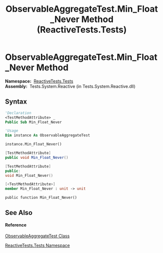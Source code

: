 ﻿---
title: ObservableAggregateTest.Min_Float_Never Method  (ReactiveTests.Tests)
TOCTitle: Min_Float_Never Method
ms:assetid: M:ReactiveTests.Tests.ObservableAggregateTest.Min_Float_Never
ms:mtpsurl: https://msdn.microsoft.com/en-us/library/reactivetests.tests.observableaggregatetest.min_float_never(v=VS.103)
ms:contentKeyID: 36620558
ms.date: 06/28/2011
mtps_version: v=VS.103
f1_keywords:
- ReactiveTests.Tests.ObservableAggregateTest.Min_Float_Never
dev_langs:
- CSharp
- JScript
- VB
- FSharp
- c++
---

# ObservableAggregateTest.Min\_Float\_Never Method

**Namespace:**  [ReactiveTests.Tests](hh289046\(v=vs.103\).md)  
**Assembly:**  Tests.System.Reactive (in Tests.System.Reactive.dll)

## Syntax

``` vb
'Declaration
<TestMethodAttribute> _
Public Sub Min_Float_Never
```

``` vb
'Usage
Dim instance As ObservableAggregateTest

instance.Min_Float_Never()
```

``` csharp
[TestMethodAttribute]
public void Min_Float_Never()
```

``` c++
[TestMethodAttribute]
public:
void Min_Float_Never()
```

``` fsharp
[<TestMethodAttribute>]
member Min_Float_Never : unit -> unit 
```

``` jscript
public function Min_Float_Never()
```

## See Also

#### Reference

[ObservableAggregateTest Class](hh314823\(v=vs.103\).md)

[ReactiveTests.Tests Namespace](hh289046\(v=vs.103\).md)

